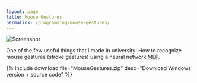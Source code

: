 ```yaml
---
layout: page
title: Mouse Gestures
permalink: /programming/mouse-gestures/
---
```


<img class="img-responsive" src="screenshot0.png" alt="Screenshot" />

One of the few useful things that I made in university: How to
recognize mouse gestures (stroke gestures) using a neural network
[MLP](http://www.google.com.ar/search?q=Multilayer+Perceptron).

{% include download file="MouseGestures.zip" desc="Download Windows version + source code" %}
